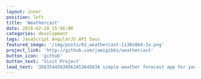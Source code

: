 ```yaml
---
layout: inner
position: left
title: 'Weathercast'
date: 2016-02-20 15:56:00
categories: development
tags: JavaScript AngularJS API Sass
featured_image: '/img/posts/02_weathercast-1130x864-2x.png'
project_link: 'http://github.com/jamigibbs/weathercast'
button_icon: 'github'
button_text: 'Visit Project'
lead_text: '3563544563456345364563A simple weather forecast app for your favorite city.'
---
```

